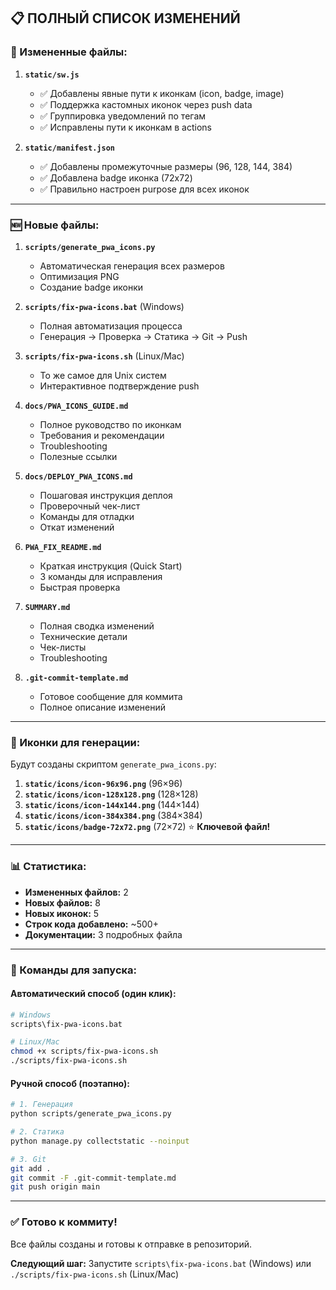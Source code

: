 ## 📋 ПОЛНЫЙ СПИСОК ИЗМЕНЕНИЙ

### 📝 Измененные файлы:

1. **`static/sw.js`**
   - ✅ Добавлены явные пути к иконкам (icon, badge, image)
   - ✅ Поддержка кастомных иконок через push data
   - ✅ Группировка уведомлений по тегам
   - ✅ Исправлены пути к иконкам в actions

2. **`static/manifest.json`**
   - ✅ Добавлены промежуточные размеры (96, 128, 144, 384)
   - ✅ Добавлена badge иконка (72x72)
   - ✅ Правильно настроен purpose для всех иконок

---

### 🆕 Новые файлы:

1. **`scripts/generate_pwa_icons.py`**
   - Автоматическая генерация всех размеров
   - Оптимизация PNG
   - Создание badge иконки

2. **`scripts/fix-pwa-icons.bat`** (Windows)
   - Полная автоматизация процесса
   - Генерация → Проверка → Статика → Git → Push

3. **`scripts/fix-pwa-icons.sh`** (Linux/Mac)
   - То же самое для Unix систем
   - Интерактивное подтверждение push

4. **`docs/PWA_ICONS_GUIDE.md`**
   - Полное руководство по иконкам
   - Требования и рекомендации
   - Troubleshooting
   - Полезные ссылки

5. **`docs/DEPLOY_PWA_ICONS.md`**
   - Пошаговая инструкция деплоя
   - Проверочный чек-лист
   - Команды для отладки
   - Откат изменений

6. **`PWA_FIX_README.md`**
   - Краткая инструкция (Quick Start)
   - 3 команды для исправления
   - Быстрая проверка

7. **`SUMMARY.md`**
   - Полная сводка изменений
   - Технические детали
   - Чек-листы
   - Troubleshooting

8. **`.git-commit-template.md`**
   - Готовое сообщение для коммита
   - Полное описание изменений

---

### 🎨 Иконки для генерации:

Будут созданы скриптом `generate_pwa_icons.py`:

1. **`static/icons/icon-96x96.png`** (96×96)
2. **`static/icons/icon-128x128.png`** (128×128)
3. **`static/icons/icon-144x144.png`** (144×144)
4. **`static/icons/icon-384x384.png`** (384×384)
5. **`static/icons/badge-72x72.png`** (72×72) ⭐ **Ключевой файл!**

---

### 📊 Статистика:

- **Измененных файлов:** 2
- **Новых файлов:** 8
- **Новых иконок:** 5
- **Строк кода добавлено:** ~500+
- **Документации:** 3 подробных файла

---

### 🚀 Команды для запуска:

#### Автоматический способ (один клик):
```bash
# Windows
scripts\fix-pwa-icons.bat

# Linux/Mac
chmod +x scripts/fix-pwa-icons.sh
./scripts/fix-pwa-icons.sh
```

#### Ручной способ (поэтапно):
```bash
# 1. Генерация
python scripts/generate_pwa_icons.py

# 2. Статика
python manage.py collectstatic --noinput

# 3. Git
git add .
git commit -F .git-commit-template.md
git push origin main
```

---

### ✅ Готово к коммиту!

Все файлы созданы и готовы к отправке в репозиторий.

**Следующий шаг:** Запустите `scripts\fix-pwa-icons.bat` (Windows) или `./scripts/fix-pwa-icons.sh` (Linux/Mac)

